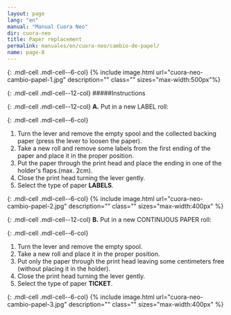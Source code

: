 ```yaml
---
layout: page
lang: "en"
manual: "Manual Cuora Neo"
dir: cuora-neo
title: Paper replacement
permalink: manuales/en/cuora-neo/cambio-de-papel/
name: page-8
---
```


{: .mdl-cell .mdl-cell--6-col}
{% include image.html url="cuora-neo-cambio-papel-1.jpg" description="" class="" sizes="max-width:500px"%}

{: .mdl-cell .mdl-cell--12-col}
#####Instructions

{: .mdl-cell .mdl-cell--12-col}
**A.** Put in a new LABEL roll:

{: .mdl-cell .mdl-cell--6-col}
1. Turn the lever and remove the empty spool and the collected backing paper (press the lever to loosen the paper).
2. Take a new roll and remove some labels from the first ending of the paper and place it in the proper position.
3. Put the paper through the print head and place the ending in one of the holder's flaps.(max. 2cm).
4. Close the print head turning the lever gently.
5. Select the type of paper **LABELS**.

{: .mdl-cell .mdl-cell--6-col}
{% include image.html url="cuora-neo-cambio-papel-2.jpg" description="" class=""  sizes="max-width:400px" %}

{: .mdl-cell .mdl-cell--12-col}
**B.** Put in a new CONTINUOUS PAPER roll:

{: .mdl-cell .mdl-cell--6-col}
1. Turn the lever and remove the empty spool.
2. Take a new roll and place it in the proper position.
3. Put only the paper through the print head leaving some centimeters free (without placing it in the holder).
4. Close the print head turning the lever gently.
5. Select the type of paper **TICKET**.

{: .mdl-cell .mdl-cell--6-col}
{% include image.html url="cuora-neo-cambio-papel-3.jpg" description="" class=""  sizes="max-width:400px" %}
